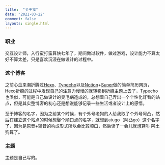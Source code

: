 ```yaml
---
title:  "关于我"
date: "2021-03-22"
comment: false
layouts: single.html
---
```




### 职业

交互设计师，入行蛮打蛮算快七年了，期间做过软件，做过游戏，设计能力不算太好不算太差，只是喜欢沉浸在做设计的过程中。

### 这个博客
之前心血来潮折腾过[Hexo](https://hexo.io)、[Typecho](http://typecho.org/)以及[Notion](https://notion.so)+[Super](https://super.so)做的简单简历网页，Hexo折腾的过程中发现自己的注意力慢慢的就转移到折腾主题上去了，Typecho也类似，可能是自己做设计的臭毛病造成的，总想着自己弄出一个个性化好看的站点，但是其实整博客的初心还是想说能够记录一些生活或者设计上的感悟。

至于博客的名字，因为之前某个时候，有个外号老狗的人给我取了个外号阿凸，然后在建立这个站点的时候想娶个顺口点的名字，就想到atugo（~~阿凸go~~）这个名字了，因为是原音+辅音的构成形式所以会比较顺口，然后读了一会儿就想算叫 ~~阿~~土狗算了。

### 主题

主题是自己写的。